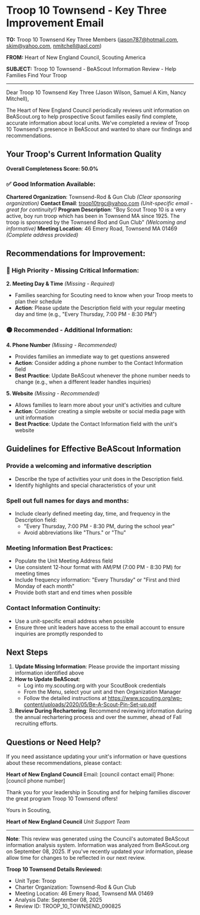 # Troop 10 Townsend - Key Three Improvement Email

**TO:** Troop 10 Townsend Key Three Members (jason787@hotmail.com, skim@yahoo.com, nmitchell@aol.com)

**FROM:** Heart of New England Council, Scouting America

**SUBJECT:** Troop 10 Townsend - BeAScout Information Review - Help Families Find Your Troop

---

Dear Troop 10 Townsend Key Three (Jason Wilson, Samuel A Kim, Nancy Mitchell),

The Heart of New England Council periodically reviews unit information on BeAScout.org to help prospective Scout families easily find complete, accurate information about local units. We've completed a review of Troop 10 Townsend's presence in BeAScout and wanted to share our findings and recommendations.

## Your Troop's Current Information Quality

**Overall Completeness Score: 50.0%**

### ✅ **Good Information Available:**
**Chartered Organization**: Townsend-Rod & Gun Club *(Clear sponsoring organization)*
**Contact Email**: troop10trgc@yahoo.com *(Unit-specific email - great for continuity!)*
**Program Description**: "Boy Scout Troop 10 is a very active, boy run troop which has been in Townsend MA since 1925. The troop is sponsored by the Townsend Rod and Gun Club" *(Welcoming and informative)*
**Meeting Location**: 46 Emery Road, Townsend MA 01469 *(Complete address provided)*

## Recommendations for Improvement:

### 🔴 **High Priority - Missing Critical Information:**

**2. Meeting Day & Time** *(Missing - Required)*
- Families searching for Scouting need to know when your Troop meets to plan their schedule
- **Action**: Please update the Description field with your regular meeting day and time (e.g., "Every Thursday, 7:00 PM - 8:30 PM")

### 🟡 **Recommended - Additional Information:**

**4. Phone Number** *(Missing - Recommended)*
- Provides families an immediate way to get questions answered
- **Action**: Consider adding a phone number to the Contact Information field
- **Best Practice**: Update BeAScout whenever the phone number needs to change (e.g., when a different leader handles inquiries)

**5. Website** *(Missing - Recommended)*
- Allows families to learn more about your unit's activities and culture
- **Action**: Consider creating a simple website or social media page with unit information
- **Best Practice**: Update the Contact Information field with the unit's website

## Guidelines for Effective BeAScout Information

### **Provide a welcoming and informative description**
- Describe the type of activities your unit does in the Description field.
- Identify highlights and special characteristics of your unit

### **Spell out full names for days and months:**
- Include clearly defined meeting day, time, and frequency in the Description field:
  - "Every Thursday, 7:00 PM - 8:30 PM, during the school year"
  - Avoid abbreviations like "Thurs." or "Thu"

### **Meeting Information Best Practices:**
- Populate the Unit Meeting Address field
- Use consistent 12-hour format with AM/PM (7:00 PM - 8:30 PM) for meeting times
- Include frequency information: "Every Thursday" or "First and third Monday of each month"
- Provide both start and end times when possible

### **Contact Information Continuity:**
- Use a unit-specific email address when possible
- Ensure three unit leaders have access to the email account to ensure inquiries are promptly responded to

## Next Steps

1. **Update Missing Information**: Please provide the important missing information identified above
2. **How to Update BeAScout**: 
   - Log into my.scouting.org with your ScoutBook credentials
   - From the Menu, select your unit and then Organization Manager
   - Follow the detailed instructions at
     https://www.scouting.org/wp-content/uploads/2020/05/Be-A-Scout-Pin-Set-up.pdf
3. **Review During Rechartering**: Recommend reviewing information during the annual rechartering process and over the summer, ahead of Fall recruiting efforts.

## Questions or Need Help?

If you need assistance updating your unit's information or have questions about these recommendations, please contact:

**Heart of New England Council**
Email: [council contact email]
Phone: [council phone number]

Thank you for your leadership in Scouting and for helping families discover the great program Troop 10 Townsend offers!

Yours in Scouting,

**Heart of New England Council**
*Unit Support Team*

---

**Note**: This review was generated using the Council's automated BeAScout information analysis system. Information was analyzed from BeAScout.org on September 08, 2025. If you've recently updated your information, please allow time for changes to be reflected in our next review.

**Troop 10 Townsend Details Reviewed:**
- Unit Type: Troop
- Charter Organization: Townsend-Rod & Gun Club
- Meeting Location: 46 Emery Road, Townsend MA 01469
- Analysis Date: September 08, 2025
- Review ID: TROOP_10_TOWNSEND_090825